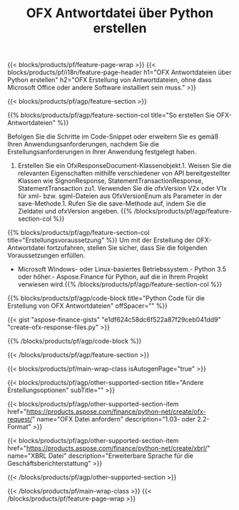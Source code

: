 ﻿---
title: OFX Antwortdatei über Python erstellen
description: Beispielcode für die Erstellung der OFX-Antwortdatei. Verwenden Sie API Beispielcode für die Batch-Generierung von OFX Antwortdateien in Python-basierten Anwendungen. 
url: /de/python-net/create/ofx-response/
family: finance
platformtag: python
feature: create
informat: OFX Response
outformat: 
otherformats: OFX Response
---
{{< blocks/products/pf/feature-page-wrap >}}
{{< blocks/products/pf/i18n/feature-page-header h1="OFX Antwortdateien über Python erstellen" h2="OFX Erstellung von Antwortdateien, ohne dass Microsoft Office oder andere Software installiert sein muss." >}}

{{< blocks/products/pf/agp/feature-section >}}

{{% blocks/products/pf/agp/feature-section-col title="So erstellen Sie OFX-Antwortdateien" %}}

Befolgen Sie die Schritte im Code-Snippet oder erweitern Sie es gemäß Ihren Anwendungsanforderungen, nachdem Sie die Erstellungsanforderungen in Ihrer Anwendung festgelegt haben.

1. Erstellen Sie ein OfxResponseDocument-Klassenobjekt.1. Weisen Sie die relevanten Eigenschaften mithilfe verschiedener von API bereitgestellter Klassen wie SignonResponse, StatementTransactionResponse, StatementTransaction zu1. Verwenden Sie die ofxVersion V2x oder V1x für xml- bzw. sgml-Dateien aus OfxVersionEnum als Parameter in der save-Methode.1. Rufen Sie die save-Methode auf, indem Sie die Zieldatei und ofxVersion angeben.
{{% /blocks/products/pf/agp/feature-section-col %}}

{{% blocks/products/pf/agp/feature-section-col title="Erstellungsvoraussetzung" %}}
Um mit der Erstellung der OFX-Antwortdatei fortzufahren, stellen Sie sicher, dass Sie die folgenden Voraussetzungen erfüllen. 
- Microsoft Windows- oder Linux-basiertes Betriebssystem.- Python 3.5 oder höher.- Aspose.Finance für Python, auf die in Ihrem Projekt verwiesen wird.{{% /blocks/products/pf/agp/feature-section-col %}}

{{% blocks/products/pf/agp/code-block title="Python Code für die Erstellung von OFX Antwortdateien" offSpacer="" %}}

{{< gist "aspose-finance-gists" "e1df624c58dc6f522a87f29ceb041dd9" "create-ofx-response-files.py" >}}

{{% /blocks/products/pf/agp/code-block %}}

{{< /blocks/products/pf/agp/feature-section >}}

{{< blocks/products/pf/main-wrap-class isAutogenPage="true" >}}

{{< blocks/products/pf/agp/other-supported-section title="Andere Erstellungsoptionen" subTitle="" >}}

{{< blocks/products/pf/agp/other-supported-section-item href="https://products.aspose.com/finance/python-net/create/ofx-request/" name="OFX Datei anfordern" description="1.03- oder 2.2-Format" >}}

{{< blocks/products/pf/agp/other-supported-section-item href="https://products.aspose.com/finance/python-net/create/xbrl/" name="XBRL Datei" description="Erweiterbare Sprache für die Geschäftsberichterstattung" >}}

{{< /blocks/products/pf/agp/other-supported-section >}}

{{< /blocks/products/pf/main-wrap-class >}}
{{< /blocks/products/pf/feature-page-wrap >}}